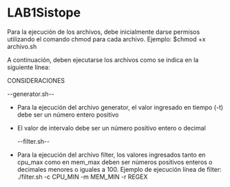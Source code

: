 # LAB1Sistope

Para la ejecución de los archivos, debe inicialmente darse permisos utilizando el comando 
chmod para cada archivo.
Ejemplo: $chmod +x archivo.sh

A continuación, deben ejecutarse los archivos como se indica en la siguiente línea:

CONSIDERACIONES

  --generator.sh--
- Para la ejecución del archivo generator, el valor ingresado en tiempo (-t) debe ser un número entero positivo
- El valor de intervalo debe ser un número positivo entero o decimal

  --filter.sh--
- Para la ejecución del archivo filter, los valores ingresados tanto en cpu_max como en mem_max deben ser números positivos enteros o decimales menores o iguales a 100.
  Ejemplo de ejecución línea de filter:
  ./filter.sh -c CPU_MIN -m MEM_MIN -r REGEX
